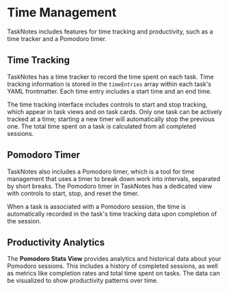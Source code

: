# Time Management

TaskNotes includes features for time tracking and productivity, such as a time tracker and a Pomodoro timer.

## Time Tracking

TaskNotes has a time tracker to record the time spent on each task. Time tracking information is stored in the `timeEntries` array within each task's YAML frontmatter. Each time entry includes a start time and an end time.

The time tracking interface includes controls to start and stop tracking, which appear in task views and on task cards. Only one task can be actively tracked at a time; starting a new timer will automatically stop the previous one. The total time spent on a task is calculated from all completed sessions.

## Pomodoro Timer

TaskNotes also includes a Pomodoro timer, which is a tool for time management that uses a timer to break down work into intervals, separated by short breaks. The Pomodoro timer in TaskNotes has a dedicated view with controls to start, stop, and reset the timer.

When a task is associated with a Pomodoro session, the time is automatically recorded in the task's time tracking data upon completion of the session.

## Productivity Analytics

The **Pomodoro Stats View** provides analytics and historical data about your Pomodoro sessions. This includes a history of completed sessions, as well as metrics like completion rates and total time spent on tasks. The data can be visualized to show productivity patterns over time.